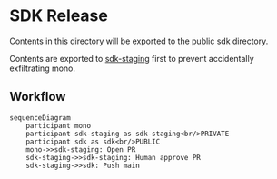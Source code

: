 # SDK Release

Contents in this directory will be exported to the public sdk directory.

Contents are exported to [sdk-staging](https://github.com/chainguard-dev/sdk-staging) first to prevent accidentally exfiltrating mono.

## Workflow

```mermaid
sequenceDiagram
    participant mono
    participant sdk-staging as sdk-staging<br/>PRIVATE
    participant sdk as sdk<br/>PUBLIC
    mono->>sdk-staging: Open PR
    sdk-staging->>sdk-staging: Human approve PR
    sdk-staging->>sdk: Push main
```
